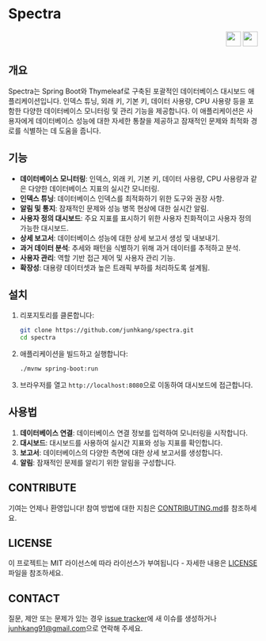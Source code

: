 
# Spectra

<p align="right">
  <a href="/localization/en"><img src="https://upload.wikimedia.org/wikipedia/en/a/a4/Flag_of_the_United_States.svg" width="30"></a>
  <a href="#"><img src="https://upload.wikimedia.org/wikipedia/commons/0/09/Flag_of_South_Korea.svg" width="30"></a>
</p>

## 개요

Spectra는 Spring Boot와 Thymeleaf로 구축된 포괄적인 데이터베이스 대시보드 애플리케이션입니다. 인덱스 튜닝, 외래 키, 기본 키, 데이터 사용량, CPU 사용량 등을 포함한 다양한 데이터베이스 모니터링 및 관리 기능을 제공합니다. 이 애플리케이션은 사용자에게 데이터베이스 성능에 대한 자세한 통찰을 제공하고 잠재적인 문제와 최적화 경로를 식별하는 데 도움을 줍니다.

## 기능

- **데이터베이스 모니터링**: 인덱스, 외래 키, 기본 키, 데이터 사용량, CPU 사용량과 같은 다양한 데이터베이스 지표의 실시간 모니터링.
- **인덱스 튜닝**: 데이터베이스 인덱스를 최적화하기 위한 도구와 권장 사항.
- **알림 및 통지**: 잠재적인 문제와 성능 병목 현상에 대한 실시간 알림.
- **사용자 정의 대시보드**: 주요 지표를 표시하기 위한 사용자 친화적이고 사용자 정의 가능한 대시보드.
- **상세 보고서**: 데이터베이스 성능에 대한 상세 보고서 생성 및 내보내기.
- **과거 데이터 분석**: 추세와 패턴을 식별하기 위해 과거 데이터를 추적하고 분석.
- **사용자 관리**: 역할 기반 접근 제어 및 사용자 관리 기능.
- **확장성**: 대용량 데이터셋과 높은 트래픽 부하를 처리하도록 설계됨.

## 설치

1. 리포지토리를 클론합니다:
   ```bash
   git clone https://github.com/junhkang/spectra.git
   cd spectra
   ```

2. 애플리케이션을 빌드하고 실행합니다:
   ```bash
   ./mvnw spring-boot:run
   ```

3. 브라우저를 열고 `http://localhost:8080`으로 이동하여 대시보드에 접근합니다.

## 사용법

1. **데이터베이스 연결**: 데이터베이스 연결 정보를 입력하여 모니터링을 시작합니다.
2. **대시보드**: 대시보드를 사용하여 실시간 지표와 성능 지표를 확인합니다.
3. **보고서**: 데이터베이스의 다양한 측면에 대한 상세 보고서를 생성합니다.
4. **알림**: 잠재적인 문제를 알리기 위한 알림을 구성합니다.

## CONTRIBUTE

기여는 언제나 환영입니다! 참여 방법에 대한 지침은 [CONTRIBUTING.md](CONTRIBUTING.md)를 참조하세요.

## LICENSE

이 프로젝트는 MIT 라이선스에 따라 라이선스가 부여됩니다 - 자세한 내용은 [LICENSE](LICENSE) 파일을 참조하세요.

## CONTACT

질문, 제안 또는 문제가 있는 경우 [issue tracker](https://github.com/junhkang/spectra/issues)에 새 이슈를 생성하거나 [junhkang91@gmail.com](mailto:junhkang91@gmail.com)으로 연락해 주세요.

